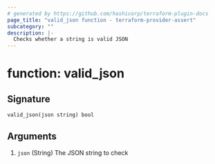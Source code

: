 ```yaml
---
# generated by https://github.com/hashicorp/terraform-plugin-docs
page_title: "valid_json function - terraform-provider-assert"
subcategory: ""
description: |-
  Checks whether a string is valid JSON
---
```


# function: valid_json





## Signature

<!-- signature generated by tfplugindocs -->
```text
valid_json(json string) bool
```

## Arguments

<!-- arguments generated by tfplugindocs -->
1. `json` (String) The JSON string to check

